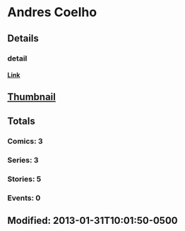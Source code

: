# Andres  Coelho 
## Details
### detail
#### [Link](http://marvel.com/comics/creators/8025/andres_coelho?utm_campaign=apiRef&utm_source=225578a89fc76f3d20fbffda5d17a88d)
## [Thumbnail](http://i.annihil.us/u/prod/marvel/i/mg/b/40/image_not_available.jpg)
## Totals
### Comics: 3
### Series: 3
### Stories: 5
### Events: 0
## Modified: 2013-01-31T10:01:50-0500